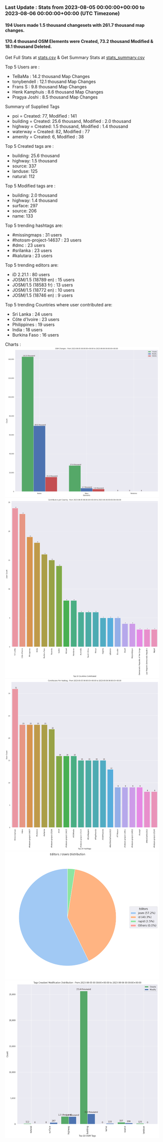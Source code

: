 ### Last Update : Stats from 2023-08-05 00:00:00+00:00 to 2023-08-06 00:00:00+00:00 (UTC Timezone)

#### 194 Users made 1.5 thousand changesets with 261.7 thousand map changes.
#### 170.4 thousand OSM Elements were Created, 73.2 thousand Modified & 18.1 thousand Deleted.
Get Full Stats at [stats.csv](/stats/hotosm/Daily/stats.csv)
 & Get Summary Stats at [stats_summary.csv](/stats/hotosm/Daily/stats_summary.csv)

Top 5 Users are : 
- TeBaMa : 14.2 thousand Map Changes
- tonybendell : 12.1 thousand Map Changes
- Frans S : 9.8 thousand Map Changes
- Henk Kamphuis : 8.6 thousand Map Changes
- Pragya Joshi : 8.5 thousand Map Changes

Summary of Supplied Tags
- poi = Created: 77, Modified : 141
- building = Created: 25.6 thousand, Modified : 2.0 thousand
- highway = Created: 1.5 thousand, Modified : 1.4 thousand
- waterway = Created: 82, Modified : 77
- amenity = Created: 6, Modified : 38


Top 5 Created tags are :
- building: 25.6 thousand
- highway: 1.5 thousand
- source: 337
- landuse: 125
- natural: 112


Top 5 Modified tags are :
- building: 2.0 thousand
- highway: 1.4 thousand
- surface: 297
- source: 206
- name: 133


Top 5 trending hashtags are:
- #missingmaps : 31 users
- #hotosm-project-14637 : 23 users
- #dmc : 23 users
- #srilanka : 23 users
- #kalutara : 23 users


Top 5 trending editors are:
- iD 2.21.1 : 80 users
- JOSM/1.5 (18789 en) : 15 users
- JOSM/1.5 (18583 fr) : 13 users
- JOSM/1.5 (18772 en) : 10 users
- JOSM/1.5 (18746 en) : 9 users


Top 5 trending Countries where user contributed are:
- Sri Lanka : 24 users
- Côte d'Ivoire : 23 users
- Philippines : 19 users
- India : 18 users
- Burkina Faso : 16 users


 Charts : 
![Alt text](./stats_osm_changes.png) 
![Alt text](./stats_users_per_country.png) 
![Alt text](./stats_users_per_hashtag.png) 
![Alt text](./stats_editors_pie_chart.png) 
![Alt text](./stats_tags.png) 

